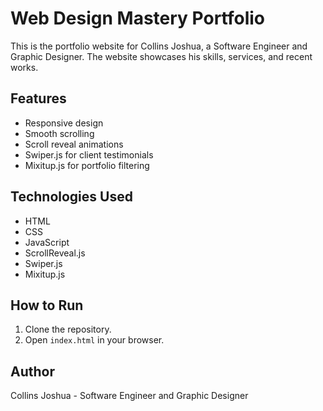 # Web Design Mastery Portfolio

This is the portfolio website for Collins Joshua, a Software Engineer and Graphic Designer. The website showcases his skills, services, and recent works.

## Features

- Responsive design
- Smooth scrolling
- Scroll reveal animations
- Swiper.js for client testimonials
- Mixitup.js for portfolio filtering

## Technologies Used

- HTML
- CSS
- JavaScript
- ScrollReveal.js
- Swiper.js
- Mixitup.js

## How to Run

1. Clone the repository.
2. Open `index.html` in your browser.

## Author

Collins Joshua - Software Engineer and Graphic Designer
